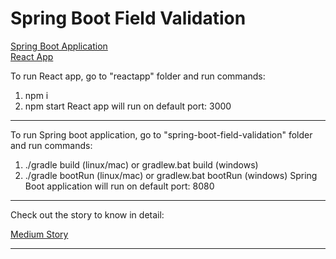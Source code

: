 # Spring Boot Field Validation

[Spring Boot Application](https://github.com/umes4ever/spring-boot-field-validation/tree/master/spring-boot-field-validation)\
[React App]()

To run React app, go to "reactapp" folder and run commands:
1. npm i
2. npm start
React app will run on default port: 3000
---

To run Spring boot application, go to "spring-boot-field-validation" folder and run commands:
1. ./gradle build (linux/mac) or gradlew.bat build (windows)
2. ./gradle bootRun (linux/mac) or gradlew.bat bootRun (windows)
Spring Boot application will run on default port: 8080

---
Check out the story to know in detail:

[Medium Story](https://umes4ever.medium.com/spring-boot-field-validation-for-login-form-in-react-web-app-spring-boot-react-js-85d5c87bde6c)

---

